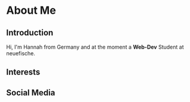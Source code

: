 # About Me

## Introduction

Hi, I'm Hannah from Germany and at the moment a **Web-Dev** Student at neuefische.

## Interests 


## Social Media
